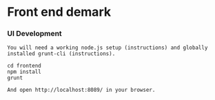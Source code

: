 # Front end demark
### UI Development
```
You will need a working node.js setup (instructions) and globally installed grunt-cli (instructions).
``` 
    cd frontend
    npm install
    grunt
```
And open http://localhost:8089/ in your browser.


